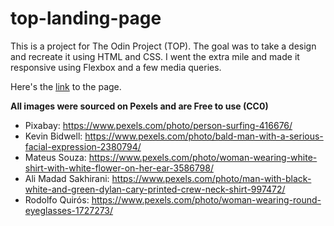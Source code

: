 # top-landing-page

This is a project for The Odin Project (TOP). The goal was to take a design and recreate it using HTML and CSS. I went the extra mile and made it responsive using Flexbox and a few media queries.

Here's the [link](https://tkdblake93.github.io/top-landing-page/) to the page.

**All images were sourced on Pexels and are Free to use (CC0)**

- Pixabay: https://www.pexels.com/photo/person-surfing-416676/
- Kevin Bidwell: https://www.pexels.com/photo/bald-man-with-a-serious-facial-expression-2380794/
- Mateus Souza: https://www.pexels.com/photo/woman-wearing-white-shirt-with-white-flower-on-her-ear-3586798/
- Ali Madad Sakhirani: https://www.pexels.com/photo/man-with-black-white-and-green-dylan-cary-printed-crew-neck-shirt-997472/
- Rodolfo Quirós: https://www.pexels.com/photo/woman-wearing-round-eyeglasses-1727273/
